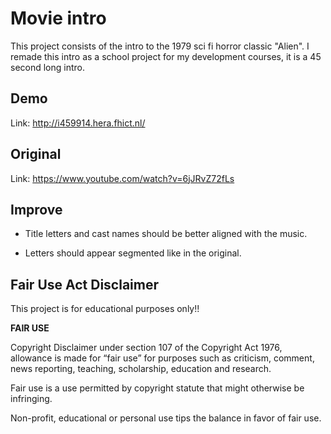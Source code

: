 
# Movie intro

This project consists of the intro to the 1979 sci fi horror classic "Alien". I remade this intro as a school project for my development courses, it is a 45 second long intro.





## Demo

Link: http://i459914.hera.fhict.nl/




## Original

Link: https://www.youtube.com/watch?v=6jJRvZ72fLs


## Improve

- Title letters and cast names should be better aligned with the music.

- Letters should appear segmented like in the original.


## Fair Use Act Disclaimer

This project is for educational purposes only!!

**FAIR USE**

Copyright Disclaimer under section 107 of the Copyright Act 1976, allowance is made for “fair use” for purposes such as criticism, comment, news reporting, teaching, scholarship, education and research.

Fair use is a use permitted by copyright statute that might otherwise be infringing. 

Non-profit, educational or personal use tips the balance in favor of fair use. 